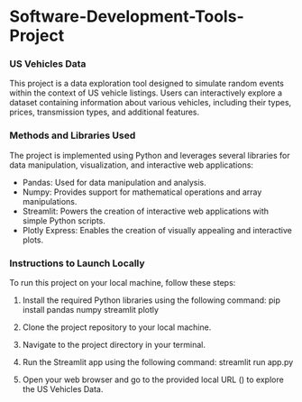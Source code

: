 # Software-Development-Tools-Project
### US Vehicles Data
This project is a data exploration tool designed to simulate random events within the context of US vehicle listings. Users can interactively explore a dataset containing information about various vehicles, including their types, prices, transmission types, and additional features.

### Methods and Libraries Used
The project is implemented using Python and leverages several libraries for data manipulation, visualization, and interactive web applications:

* Pandas: Used for data manipulation and analysis.
* Numpy: Provides support for mathematical operations and array manipulations.
* Streamlit: Powers the creation of interactive web applications with simple Python scripts.
* Plotly Express: Enables the creation of visually appealing and interactive plots.

### Instructions to Launch Locally
To run this project on your local machine, follow these steps:

1. Install the required Python libraries using the following command: pip install pandas numpy streamlit plotly
   
2. Clone the project repository to your local machine.

3. Navigate to the project directory in your terminal.
   
4.  Run the Streamlit app using the following command: streamlit run app.py

5. Open your web browser and go to the provided local URL () to explore the US Vehicles Data. 
